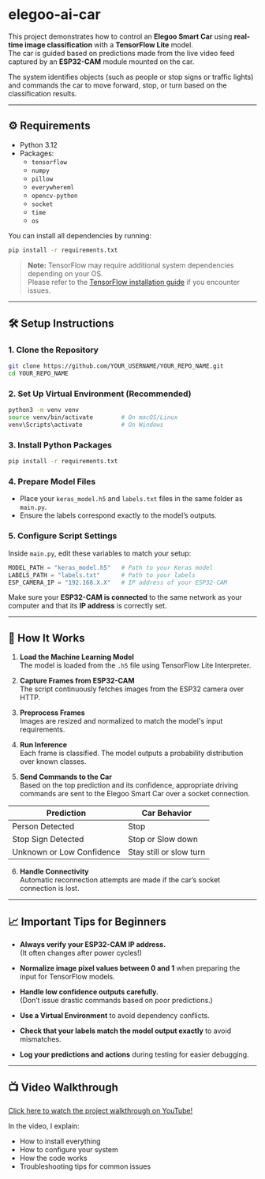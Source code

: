 # **elegoo-ai-car**
This project demonstrates how to control an **Elegoo Smart Car** using **real-time image classification** with a **TensorFlow Lite** model.  
The car is guided based on predictions made from the live video feed captured by an **ESP32-CAM** module mounted on the car.

The system identifies objects (such as people or stop signs or traffic lights) and commands the car to move forward, stop, or turn based on the classification results.

---

## **⚙️ Requirements**

- Python 3.12
- Packages:
  - `tensorflow`
  - `numpy`
  - `pillow`
  - `everywhereml`
  - `opencv-python`
  - `socket`
  - `time`
  - `os`

You can install all dependencies by running:

```bash
pip install -r requirements.txt
```

> **Note:** TensorFlow may require additional system dependencies depending on your OS.  
> Please refer to the [TensorFlow installation guide](https://www.tensorflow.org/install) if you encounter issues.

---

## **🛠️ Setup Instructions**

### 1. Clone the Repository
```bash
git clone https://github.com/YOUR_USERNAME/YOUR_REPO_NAME.git
cd YOUR_REPO_NAME
```

### 2. Set Up Virtual Environment (Recommended)

```bash
python3 -m venv venv
source venv/bin/activate        # On macOS/Linux
venv\Scripts\activate           # On Windows
```

### 3. Install Python Packages

```bash
pip install -r requirements.txt
```

### 4. Prepare Model Files
- Place your `keras_model.h5` and `labels.txt` files in the same folder as `main.py`.
- Ensure the labels correspond exactly to the model’s outputs.

### 5. Configure Script Settings
Inside `main.py`, edit these variables to match your setup:

```python
MODEL_PATH = "keras_model.h5"   # Path to your Keras model
LABELS_PATH = "labels.txt"      # Path to your labels
ESP_CAMERA_IP = "192.168.X.X"   # IP address of your ESP32-CAM
```

Make sure your **ESP32-CAM is connected** to the same network as your computer and that its **IP address** is correctly set.

---

## **🚗 How It Works**

1. **Load the Machine Learning Model**  
   The model is loaded from the `.h5` file using TensorFlow Lite Interpreter.

2. **Capture Frames from ESP32-CAM**  
   The script continuously fetches images from the ESP32 camera over HTTP.

3. **Preprocess Frames**  
   Images are resized and normalized to match the model's input requirements.

4. **Run Inference**  
   Each frame is classified. The model outputs a probability distribution over known classes.

5. **Send Commands to the Car**  
   Based on the top prediction and its confidence, appropriate driving commands are sent to the Elegoo Smart Car over a socket connection.

| Prediction        | Car Behavior           |
|-------------------|-------------------------|
| Person Detected    | Stop           |
| Stop Sign Detected | Stop or Slow down            |
| Unknown or Low Confidence | Stay still or slow turn |

6. **Handle Connectivity**  
   Automatic reconnection attempts are made if the car’s socket connection is lost.

---

## **📈 Important Tips for Beginners**

- **Always verify your ESP32-CAM IP address.**  
  (It often changes after power cycles!)

- **Normalize image pixel values between 0 and 1** when preparing the input for TensorFlow models.

- **Handle low confidence outputs carefully.**  
  (Don’t issue drastic commands based on poor predictions.)

- **Use a Virtual Environment** to avoid dependency conflicts.

- **Check that your labels match the model output exactly** to avoid mismatches.

- **Log your predictions and actions** during testing for easier debugging.

---

## **📺 Video Walkthrough**

[Click here to watch the project walkthrough on YouTube!](https://www.youtube.com/YOUR-VIDEO-LINK)

In the video, I explain:
- How to install everything
- How to configure your system
- How the code works
- Troubleshooting tips for common issues
